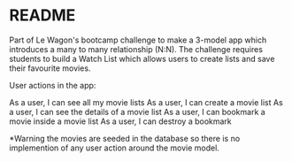 # README

Part of Le Wagon's bootcamp challenge to make a 3-model app which introduces a many to many relationship (N:N). 
The challenge requires students to build a Watch List which allows users to create lists and save their favourite movies.

User actions in the app:

As a user, I can see all my movie lists
As a user, I can create a movie list
As a user, I can see the details of a movie list
As a user, I can bookmark a movie inside a movie list
As a user, I can destroy a bookmark

*Warning the movies are seeded in the database so there is no implemention of any user action around the movie model.

